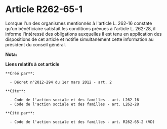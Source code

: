 # Article R262-65-1

Lorsque l'un des organismes mentionnés à l'article L. 262-16 constate qu'un bénéficiaire satisfait les conditions prévues à
l'article L. 262-28, il informe l'intéressé des obligations auxquelles il est tenu en application des dispositions de cet
article et notifie simultanément cette information au président du conseil général.

**Nota:**



**Liens relatifs à cet article**

	**Créé par**:

	  - Décret n°2012-294 du 1er mars 2012 - art. 2

	**Cite**:

	  - Code de l'action sociale et des familles - art. L262-16
	  - Code de l'action sociale et des familles - art. L262-28

	**Cité par**:

	  - Code de l'action sociale et des familles - art. R262-65-2 (VD)

